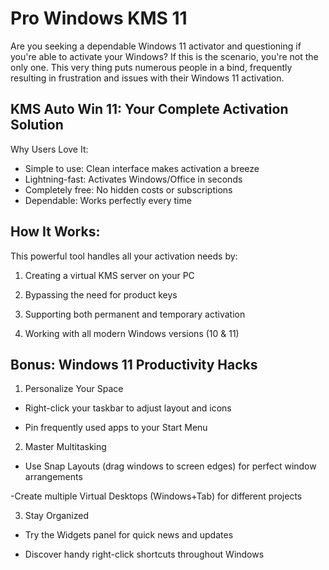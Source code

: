 # Pro Windows KMS 11 
Are you seeking a dependable Windows 11 activator and questioning if you're able to activate your Windows? If this is the scenario, you're not the only one. This very thing puts numerous people in a bind, frequently resulting in frustration and issues with their Windows 11 activation.



## KMS Auto Win 11: Your Complete Activation Solution
Why Users Love It:
- Simple to use: Clean interface makes activation a breeze
- Lightning-fast: Activates Windows/Office in seconds
- Completely free: No hidden costs or subscriptions
- Dependable: Works perfectly every time
## How It Works:
This powerful tool handles all your activation needs by:

1. Creating a virtual KMS server on your PC

2. Bypassing the need for product keys

3. Supporting both permanent and temporary activation

4. Working with all modern Windows versions (10 & 11)

## Bonus: Windows 11 Productivity Hacks

1. Personalize Your Space

- Right-click your taskbar to adjust layout and icons

- Pin frequently used apps to your Start Menu

2. Master Multitasking

- Use Snap Layouts (drag windows to screen edges) for perfect window arrangements

-Create multiple Virtual Desktops (Windows+Tab) for different projects

3. Stay Organized

- Try the Widgets panel for quick news and updates

- Discover handy right-click shortcuts throughout Windows
